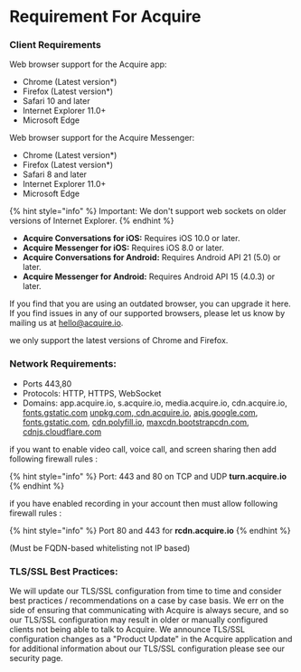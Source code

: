 # Requirement For Acquire

### Client Requirements <a id="client-requirements"></a>

Web browser support for the Acquire app:

* Chrome \(Latest version\*\)
* Firefox \(Latest version\*\)
* Safari 10 and later
* Internet Explorer 11.0+
* Microsoft Edge

Web browser support for the Acquire Messenger:

* Chrome \(Latest version\*\)
* Firefox \(Latest version\*\)
* Safari 8 and later
* Internet Explorer 11.0+
* Microsoft Edge

{% hint style="info" %}
Important: We don't support web sockets on older versions of Internet Explorer.
{% endhint %}

* **Acquire Conversations for iOS:** Requires iOS 10.0 or later.
* **Acquire Messenger for iOS:** Requires iOS 8.0 or later.
* **Acquire Conversations for Android:** Requires Android API 21 \(5.0\) or later.
* **Acquire Messenger for Android:** Requires Android API 15 \(4.0.3\) or later.

If you find that you are using an outdated browser, you can upgrade it here. If you find issues in any of our supported browsers, please let us know by mailing us at [hello@acquire.io](../../rest-apis/profiles-api/sender-emails.md).

we only support the latest versions of Chrome and Firefox.

### Network Requirements:

* Ports 443,80
* Protocols: HTTP, HTTPS, WebSocket
* Domains: app.acquire.io, s.acquire.io, media.acquire.io, cdn.acquire.io, [fonts.gstatic.com](http://fonts.gstatic.com/) [unpkg.com](http://unpkg.com/),[ cdn.acquire.io](http://cdn.acquire.io/), [apis.google.com](http://apis.google.com/),[ fonts.gstatic.com](http://fonts.gstatic.com/), [cdn.polyfill.io](http://cdn.polyfill.io/), [maxcdn.bootstrapcdn.com](http://maxcdn.bootstrapcdn.com/), [cdnjs.cloudflare.com](http://cdnjs.cloudflare.com/)

if you want to enable video call, voice call, and screen sharing then add following firewall rules :

{% hint style="info" %}
Port: 443 and 80 on TCP and UDP **turn.acquire.io**
{% endhint %}

if you have enabled recording in your account then must allow following firewall rules :

{% hint style="info" %}
Port 80 and 443 for **rcdn.acquire.io**
{% endhint %}

\(Must be FQDN-based whitelisting not IP based\)

### TLS/SSL Best Practices:

We will update our TLS/SSL configuration from time to time and consider best practices / recommendations on a case by case basis. We err on the side of ensuring that communicating with Acquire is always secure, and so our TLS/SSL configuration may result in older or manually configured clients not being able to talk to Acquire. We announce TLS/SSL configuration changes as a "Product Update" in the Acquire application and for additional information about our TLS/SSL configuration please see our security page.

